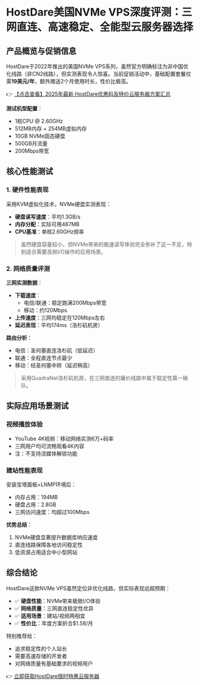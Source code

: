 # HostDare美国NVMe VPS深度评测：三网直连、高速稳定、全能型云服务器选择

## 产品概览与促销信息

HostDare于2022年推出的美国NVMe VPS系列，虽然官方明确标注为非中国优化线路（非CN2线路），但实测表现令人惊喜。当前促销活动中，基础配置套餐仅需**19美元/年**，额外赠送2个月使用时长，性价比极高。

👉 [【点击查看】2025年最新 HostDare优惠码及特价云服务器方案汇总](https://bit.ly/hostdare)

**测试机型配置**：
- 1核CPU @ 2.60GHz
- 512MB内存 + 254MB虚拟内存
- 10GB NVMe固态硬盘
- 500GB月流量
- 200Mbps带宽

## 核心性能测试

### 1. 硬件性能表现
采用KVM虚拟化技术，NVMe硬盘实测表现：
- **硬盘读写速度**：平均1.3GB/s
- **内存分配**：实际可用487MB
- **CPU基准**：单核2.60GHz频率

> 虽然硬盘容量较小，但NVMe带来的极速读写体验完全弥补了这一不足，特别适合需要高频I/O操作的应用场景。

### 2. 网络质量评测
**三网实测数据**：
- **下载速度**：
  - 电信/联通：稳定跑满200Mbps带宽
  - 移动：约120Mbps
- **上传速度**：三网均稳定在120Mbps左右
- **延迟表现**：平均174ms（洛杉矶机房）

**路由分析**：
- 电信：圣何塞直连洛杉矶（低延迟）
- 联通：全程直连节点最少
- 移动：经圣何塞中转（延迟稍高）

> 采用QuadraNet洛杉矶机房，在三网直连的廉价线路中属于稳定性第一梯队。

## 实际应用场景测试

### 视频播放体验
- YouTube 4K视频：移动网络实测6万+码率
- 三网用户均可流畅观看4K内容
- 注：不支持流媒体解锁功能

### 建站性能表现
安装宝塔面板+LNMP环境后：
- 内存占用：194MB
- 硬盘占用：2.8GB
- 三网访问速度：均超过100Mbps

**优势总结**：
1. NVMe硬盘显著提升数据库响应速度
2. 直连线路保障各地访问稳定性
3. 低资源占用适合中小型网站

## 综合结论

HostDare这款NVMe VPS虽然定位非优化线路，但实际表现远超预期：
- ✅ **硬盘性能**：NVMe带来极致I/O体验
- ✅ **网络质量**：三网直连稳定性优异
- ✅ **适用场景**：建站/视频两相宜
- ✅ **性价比**：年度方案折合$1.58/月

特别推荐给：
- 追求稳定性的个人站长
- 需要高速存储的开发者
- 对网络质量有基础要求的视频用户

👉 [立即获取HostDare限时特惠云服务器](https://bit.ly/hostdare)